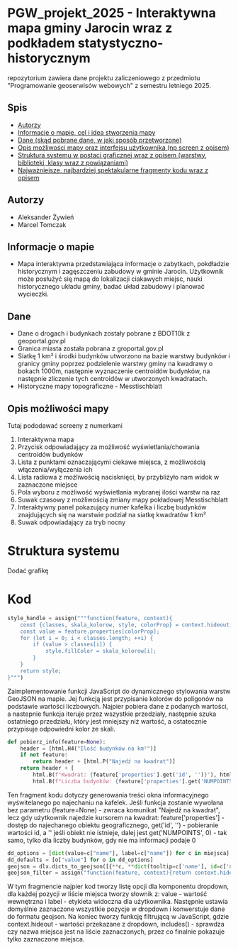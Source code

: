 # PGW_projekt_2025 - Interaktywna mapa gminy Jarocin wraz z podkładem statystyczno-historycznym
repozytorium zawiera dane projektu zaliczeniowego z przedmiotu "Programowanie geoserwisów webowych" z semestru letniego 2025.

## Spis
* [Autorzy](#autorzy)
* [Informacje o mapie, cel i idea stworzenia mapy](#informacje-o-mapie)
* [Dane (skąd pobrane dane, w jaki sposób przetworzone)](#dane)
* [Opis możliwości mapy oraz interfejsu użytkownika (np screen z opisem)](#opis-możliwości-mapy)
* [Struktura systemu w postaci graficznej wraz z opisem (warstwy, biblioteki, klasy wraz z powiązaniami)](#struktura-systemu)
* [Najważniejsze, najbardziej spektakularne fragmenty kodu wraz z opisem](#kod)

## Autorzy
- Aleksander Żywień
- Marcel Tomczak

## Informacje o mapie
- Mapa interaktywna przedstawiająca informacje o zabytkach, pokdładzie historycznym i zagęszczeniu zabudowy w gminie Jarocin. Użytkownik może posłużyć się mapą do lokalizacji ciakawych miejsc, nauki historycznego układu gminy, badać układ zabudowy i planować wycieczki.

## Dane
- Dane o drogach i budynkach zostały pobrane z BDOT10k z geoportal.gov.pl
- Granica miasta została pobrana z groportal.gov.pl
- Siatkę 1 km² i środki budynków utworzono na bazie warstwy budynków i granicy gminy poprzez podzielenie warstwy gminy na kwadrawy o bokach 1000m, następnie wyznaczenie centroidów budynków, na następnie zliczenie tych centroidów w utworzonych kwadratach.
- Historyczne mapy topograficzne - Messtischblatt

## Opis możliwości mapy
Tutaj pododawać screeny z numerkami
1. Interaktywna mapa
2. Przycisk odpowiadający za możliwość wyświetlania/chowania centroidów budynków
3. Lista z punktami oznaczającymi ciekawe miejsca, z możliwością włączenia/wyłączenia ich
4. Lista radiowa z możliwością nacisknięci, by przybliżyło nam widok w zaznaczone miejsce
5. Pola wyboru z możliwość wyświetlania wybranej ilości warstw na raz
6. Suwak czasowy z możliwością zmiany mapy pokładowej Messtischblatt
7. Interaktywny panel pokazujący numer kafelka i liczbę budynków znajdujących się na warstwie podział na siatkę kwadratów 1 km²
8. Suwak odpowiadający za tryb nocny


# Struktura systemu
Dodać grafikę

# Kod
```python
style_handle = assign("""function(feature, context){
    const {classes, skala_kolorow, style, colorProp} = context.hideout;
    const value = feature.properties[colorProp];
    for (let i = 0; i < classes.length; ++i) {
        if (value > classes[i]) {
            style.fillColor = skala_kolorow[i];
        }
    }
    return style;
}""")
```
Zaimplementowanie funkcji JavaScript do dynamicznego stylowania warstw GeoJSON na mapie. Jej funkcją jest przypisanie kolorów do poligonów na podstawie wartości liczbowych. Najpier pobiera dane z podanych wartości, a nastepnie funkcja iteruje przez wszystkie przedziały, następnie szuka ostatniego przedziału, który jest mniejszy niż wartość, a ostatecznie przypisuje odpowiedni kolor ze skali.

```python
def pobierz_info(feature=None):
    header = [html.H4("Ilość budynków na km²")]
    if not feature:
        return header + [html.P("Najedź na kwadrat")]
    return header + [
        html.B(f"Kwadrat: {feature['properties'].get('id', '')}"), html.Br(),
        html.B(f"Liczba budynków: {feature['properties'].get('NUMPOINTS', 0)}")]
```
Ten fragment kodu dotyczy generowania treści okna informacyjnego wyświtelanego po najechaniu na kafelek. Jeśli funkcja zostanie wywołana bez parametru (feature=None) - zwraca komunikat "Najedź na kwadrat", lecz gdy użytkownik najedzie kursorem na kwadrat: feature['properties'] - dostęp do najechanego obiektu geograficznego, get('id', '') - pobieranie wartości id, a '' jeśli obiekt nie istnieje, dalej jest get('NUMPOINTS', 0) - tak samo, tylko dla liczby budynków, gdy nie ma informacji podaje 0

```python
dd_options = [dict(value=c["name"], label=c["name"]) for c in miejsca]
dd_defaults = [o["value"] for o in dd_options]
geojson = dlx.dicts_to_geojson([{**c, **dict(tooltip=c['name'], id=c['name'])} for c in miejsca])
geojson_filter = assign("function(feature, context){return context.hideout.includes(feature.properties.name);}")
```

W tym fragmencie najpier kod tworzy listę opcji dla komponentu dropdown, dla każdej pozycji w liście miejsca tworzy słownik z: value - wartość wewnętrzna i label - etykieta widoczna dla użytkownika. Następnie ustawia domyślnie zaznaczone wszystkie pozycje w dropdown i konwerstuje dane do formatu geojson. Na koniec tworzy funkcję filtrującą w JavaScript, gdzie context.hideout - wartości przekazane z dropdown, includes() - sprawdza czy nazwa miejsca jest na liście zaznaczonych, przez co finalnie pokazuje tylko zaznaczone miejsca.













